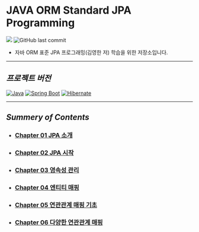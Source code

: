 # JAVA ORM Standard JPA Programming
![](https://img.shields.io/badge/start%20date%20%20-25.01.15-green?style=flat-square&logo=start) ![GitHub last commit](https://img.shields.io/github/last-commit/hee9841/jpa-orm-standard-java-programing?style=flat-square)
- 자바 ORM 표준 JPA 프로그래밍(김영한 저) 학습을 위한 저장소입니다.
---
## *프로젝트 버전*
[![Java](https://img.shields.io/badge/Java_21-C17000?style=for-the-badge&logo=OpenJDK&logoColor=white)]() 
[![Spring Boot](https://img.shields.io/badge/Spring_Boot_3.4.1-60B030?style=for-the-badge&logo=Spring%20Boot&logoColor=white)]()
[![Hibernate](https://img.shields.io/badge/Hibernate_6.6.4-59666C?style=for-the-badge&logo=hibernate&logoColor=fff)]()

---
## *Summery of Contents*
- ### [Chapter 01 JPA 소개]( https://github.com/hee9841/jpa-orm-standard-java-programing/tree/master/summary/ch01 )
- ### [Chapter 02 JPA 시작]( https://github.com/hee9841/jpa-orm-standard-java-programing/tree/master/summary/ch02 )
- ### [Chapter 03 영속성 관리]( https://github.com/hee9841/jpa-orm-standard-java-programing/tree/master/summary/ch03 )
- ### [Chapter 04 엔티티 매핑]( https://github.com/hee9841/jpa-orm-standard-java-programing/tree/master/summary/ch04 )
- ### [Chapter 05 연관관계 매핑 기초]( https://github.com/hee9841/jpa-orm-standard-java-programing/tree/master/summary/ch05 )
- ### [Chapter 06 다양한 연관관계 매핑]( https://github.com/hee9841/jpa-orm-standard-java-programing/tree/master/summary/ch06 )
